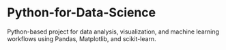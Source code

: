 # Python-for-Data-Science
Python-based project for data analysis, visualization, and machine learning workflows using Pandas, Matplotlib, and scikit-learn.
